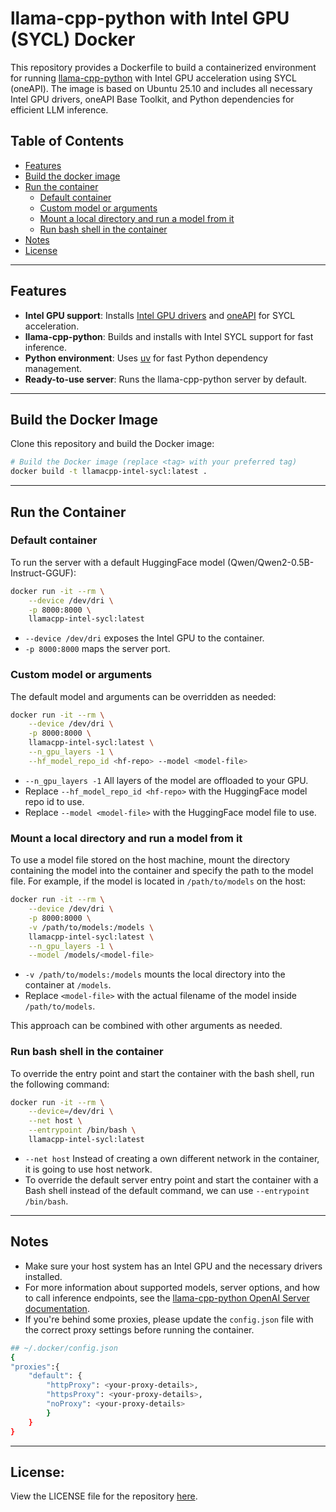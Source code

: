 # llama-cpp-python with Intel GPU (SYCL) Docker

This repository provides a Dockerfile to build a containerized environment for running [llama-cpp-python](https://github.com/abetlen/llama-cpp-python) with Intel GPU acceleration using SYCL (oneAPI). The image is based on Ubuntu 25.10 and includes all necessary Intel GPU drivers, oneAPI Base Toolkit, and Python dependencies for efficient LLM inference.

## Table of Contents

- [Features](#features)
- [Build the docker image](#build-the-docker-image)
- [Run the container](#run-the-container)
  - [Default container](#default-container)
  - [Custom model or arguments](#custom-model-or-arguments)
  - [Mount a local directory and run a model from it](#mount-a-local-directory-and-run-a-model-from-it)
  - [Run bash shell in the container](#run-bash-shell-in-the-container)
- [Notes](#notes)
- [License](#license)

---

## Features

- **Intel GPU support**: Installs [Intel GPU drivers](https://dgpu-docs.intel.com/driver/client/overview.html) and [oneAPI](https://www.intel.com/content/www/us/en/developer/tools/oneapi/overview.html) for SYCL acceleration.
- **llama-cpp-python**: Builds and installs with Intel SYCL support for fast inference.
- **Python environment**: Uses [uv](https://github.com/astral-sh/uv) for fast Python dependency management.
- **Ready-to-use server**: Runs the llama-cpp-python server by default.

---

## Build the Docker Image

Clone this repository and build the Docker image:

```sh
# Build the Docker image (replace <tag> with your preferred tag)
docker build -t llamacpp-intel-sycl:latest .
```

---

## Run the Container

### Default container

To run the server with a default HuggingFace model (Qwen/Qwen2-0.5B-Instruct-GGUF):

```sh
docker run -it --rm \
	--device /dev/dri \
	-p 8000:8000 \
	llamacpp-intel-sycl:latest
```

- `--device /dev/dri` exposes the Intel GPU to the container.
- `-p 8000:8000` maps the server port.

### Custom model or arguments

The default model and arguments can be overridden as needed:

```sh
docker run -it --rm \
	--device /dev/dri \
	-p 8000:8000 \
	llamacpp-intel-sycl:latest \
	--n_gpu_layers -1 \
	--hf_model_repo_id <hf-repo> --model <model-file>
```

- `--n_gpu_layers -1` All layers of the model are offloaded to your GPU.
- Replace `--hf_model_repo_id <hf-repo>` with the HuggingFace model repo id to use.
- Replace `--model <model-file>` with the HuggingFace model file to use. 

### Mount a local directory and run a model from it

To use a model file stored on the host machine, mount the directory containing the model into the container and specify the path to the model file. For example, if the model is located in `/path/to/models` on the host:

```sh
docker run -it --rm \
	--device /dev/dri \
	-p 8000:8000 \
	-v /path/to/models:/models \
	llamacpp-intel-sycl:latest \
	--n_gpu_layers -1 \
	--model /models/<model-file>
```

- `-v /path/to/models:/models` mounts the local directory into the container at `/models`.
- Replace `<model-file>` with the actual filename of the model inside `/path/to/models`.

This approach can be combined with other arguments as needed.

### Run bash shell in the container

To override the entry point and start the container with the bash shell, run the following command:

```sh
docker run -it --rm \
	--device=/dev/dri \
	--net host \
	--entrypoint /bin/bash \
	llamacpp-intel-sycl:latest

```
- `--net host` Instead of creating a own different network in the container, it is going to use host network.
- To override the default server entry point and start the container with a Bash shell instead of the default command, we can use  `--entrypoint /bin/bash`.

---

## Notes

- Make sure your host system has an Intel GPU and the necessary drivers installed.
- For more information about supported models, server options, and how to call inference endpoints, see the [llama-cpp-python OpenAI Server documentation](https://llama-cpp-python.readthedocs.io/en/latest/server/).
- If you're behind some proxies, please update the `config.json` file with the correct proxy settings before running the container.
```sh
## ~/.docker/config.json
{
"proxies":{
	"default": {
		"httpProxy": <your-proxy-details>,
		"httpsProxy": <your-proxy-details>,
		"noProxy": <your-proxy-details>
		}
	}
}
```

---

## License:

View the LICENSE file for the repository [here](./LICENSE).
